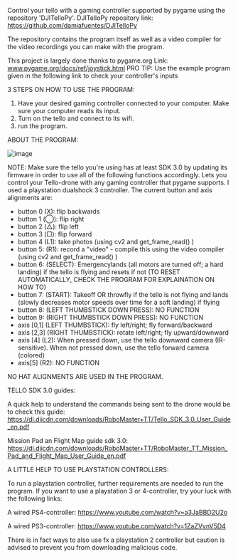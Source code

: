 Control your tello with a gaming controller supported by pygame using the repository 'DJITelloPy'.
DJITelloPy repository link: https://github.com/damiafuentes/DJITelloPy

The repository contains the program itself as well as a video compiler for the video recordings you can make with the program.

This project is largely done thanks to pygame.org
Link: www.pygame.org/docs/ref/joystick.html
PRO TIP: Use the example program given in the following link to check your controller's inputs

3 STEPS ON HOW TO USE THE PROGRAM:
1. Have your desired gaming controller connected to your computer. Make sure your computer reads its input.
2. Turn on the tello and connect to its wifi.
3. run the program.

ABOUT THE PROGRAM:

![image](https://user-images.githubusercontent.com/82200669/164916832-5ac991d6-1196-4c4e-9c7d-8a842a14ee99.png)

NOTE: Make sure the tello you're using has at least SDK 3.0 by updating its firmware in order to use all of the following functions accordingly.
Lets you control your Tello-drone with any gaming controller that pygame supports.
I used a playstation dualshock 3 controller.
The current button and axis alignments are:
- button 0 (X): flip backwards
- button 1 (◯): flip right
- button 2 (△): flip left
- button 3 (□): flip forward
- button 4 (L1): take photos (using cv2 and get_frame_read() )
- button 5: (R1): record a "video" - compile this using the video compiler (using cv2 and get_frame_read() )
- button 6: (SELECT): Emergencylands (all motors are turned off; a hard landing) if the tello is flying and resets if not (TO RESET AUTOMATICALLY, CHECK THE PROGRAM FOR EXPLAINATION ON HOW TO)
- button 7: (START): Takeoff OR throwfly if the tello is not flying and lands (slowly decreases motor speeds over time for a soft landing) if flying
- button 8: (LEFT THUMBSTICK DOWN PRESS): NO FUNCTION
- button 9: (RIGHT THUMBSTICK DOWN PRESS): NO FUNCTION
- axis [0,1] (LEFT THUMBSTICK): fly left/right; fly forward/backward
- axis [2,3] (RIGHT THUMBSTICK): rotate left/right; fly upward/downward
- axis [4] (L2): When pressed down, use the tello downward camera (IR-sensitive). When not pressed down, use the tello forward camera (colored)
- axis[5] (R2): NO FUNCTION

NO HAT ALIGNMENTS ARE USED IN THE PROGRAM.

TELLO SDK 3.0 guides:

A quick help to understand the commands being sent to the drone would be to check this guide:
https://dl.djicdn.com/downloads/RoboMaster+TT/Tello_SDK_3.0_User_Guide_en.pdf

Mission Pad an Flight Map guide sdk 3.0: https://dl.djicdn.com/downloads/RoboMaster+TT/RoboMaster_TT_Mission_Pad_and_Flight_Map_User_Guide_en.pdf

A LITTLE HELP TO USE PLAYSTATION CONTROLLERS:

To run a playstation controller, further requirements are needed to run the program.
If you want to use a playstation 3 or 4-controller, try your luck with the following links:

A wired PS4-controller: https://www.youtube.com/watch?v=a3JaBBD2U2o

A wired PS3-controller: https://www.youtube.com/watch?v=1ZaZVvnV5D4

There is in fact ways to also use fx a playstation 2 controller but caution is advised to prevent you from downloading malicious code.
